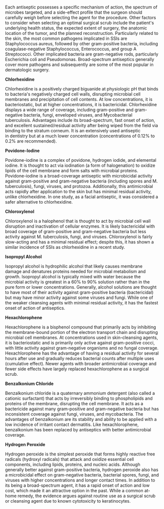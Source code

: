 Each antiseptic possesses a specific mechanism of action, the spectrum of microbes targeted, and a side-effect profile that the surgeon should carefully weigh before selecting the agent for the procedure. Other factors to consider when selecting an optimal surgical scrub include the patient's underlying health status, the expected extent of surgery, the anatomic location of the tumor, and the planned reconstruction. Particularly related to the skin, the most common pathogens implicated in SSIs are Staphylococcus aureus, followed by other gram-positive bacteria, including coagulase-negative Staphylococcus, Enterococcus, and group A Streptococci. Other implicated bacteria are gram-negative rods, particularly Escherichia coli and Pseudomonas. Broad-spectrum antiseptics generally cover more pathogens and subsequently are some of the most popular in dermatologic surgery.

**Chlorhexidine**

Chlorhexidine is a positively charged biguanide at physiologic pH that binds to bacteria's negatively charged cell walls, disrupting microbial cell membranes and precipitation of cell contents. At low concentrations, it is bacteriostatic, but at higher concentrations, it is bactericidal. Chlorhexidine displays a wide range of coverage, including gram-positive and gram-negative bacteria, fungi, enveloped viruses, and Mycobacterial tuberculosis. Advantages include its broad-spectrum, fast onset of action, and excellent sustained/residual activity after being wiped from the field via binding to the stratum corneum. It is an extensively used antiseptic in dentistry but at a much lower concentration (concentrations of 0.12% to 0.2% are recommended).

**Povidone-Iodine**

Povidone-iodine is a complex of povidone, hydrogen iodide, and elemental iodine. It is thought to act via iodination (a form of halogenation) to oxidize lipids of the cell membrane and form salts with microbial proteins. Povidone-iodine is a broad-coverage antiseptic with microbicidal activity against gram-positive and gram-negative bacteria (including spores and M. tuberculosis), fungi, viruses, and protozoa. Additionally, this antimicrobial acts rapidly after application to the skin but has minimal residual activity, unlike chlorhexidine. In one study, as a facial antiseptic, it was considered a safer alternative to chlorhexidine.

**Chloroxylenol**

Chloroxylenol is a halophenol that is thought to act by microbial cell wall disruption and inactivation of cellular enzymes. It is likely bactericidal with broad coverage of gram-positive and gram-negative bacteria but less activity against M. tuberculosis, fungi, and viruses. Chloroxylenol is fairly slow-acting and has a minimal residual effect; despite this, it has shown a similar incidence of SSIs as chlorhexidine in a recent study.

**Isopropyl Alcohol**

Isopropyl alcohol is hydrophilic alcohol that likely causes membrane damage and denatures proteins needed for microbial metabolism and growth. Isopropyl alcohol is typically mixed with water because the microbial activity is greatest in a 60% to 90% solution rather than in the pure form or lower concentrations. Generally, alcohol solutions are thought to have most of their activity against gram-positive bacteria (bactericidal) but may have minor activity against some viruses and fungi. While one of the weaker cleansing agents with minimal residual activity, it has the fastest onset of action of antiseptics.

**Hexachlorophene**

Hexachlorophene is a bisphenol compound that primarily acts by inhibiting the membrane-bound portion of the electron transport chain and disrupting microbial cell membranes. At concentrations used in skin-cleansing agents, it is bacteriostatic and is primarily only active against gram-positive cocci, with little activity against gram-negative organisms and no fungal coverage. Hexachlorophene has the advantage of having a residual activity for several hours after use and gradually reduces bacterial counts after multiple uses (cumulative effect). Newer agents with broader antimicrobial coverage and fewer side effects have largely replaced hexachlorophene as a surgical scrub.

**Benzalkonium Chloride**

Benzalkonium chloride is a quaternary ammonium detergent (also called a cationic surfactant) that acts by irreversibly binding to phospholipids and proteins of the membrane, disrupting the cell membrane. It acts as a bactericide against many gram-positive and gram-negative bacteria but has inconsistent coverage against fungi, viruses, and mycobacteria. The advantages of benzalkonium are its stability and ability to be applied with a low incidence of irritant contact dermatitis. Like hexachlorophene, benzalkonium has been replaced by antiseptics with better antimicrobial coverage.

**Hydrogen Peroxide**

Hydrogen peroxide is the simplest peroxide that forms highly reactive free radicals (hydroxyl radicals) that attack and oxidize essential cell components, including lipids, proteins, and nucleic acids. Although generally better against gram-positive bacteria, hydrogen peroxide also has a microbicidal effect on gram-negative bacteria, bacterial spores, fungi, and viruses with higher concentrations and longer contact times. In addition to its being a broad-spectrum agent, it has a rapid onset of action and low cost, which made it an attractive option in the past. While a common at-home remedy, the evidence argues against routine use as a surgical scrub or cleansing agent due to known cytotoxicity to keratinocytes.